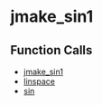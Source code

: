 # jmake_sin1

## Function Calls
- [jmake_sin1](CSD/kCSD/ica/kCsd1D_ICA/STICA_UTIL/jmake_sin1.md)
- [linspace](CSD/kCSD/ica/kCsd1D_ICA/STICA_UTIL/linspace.md)
- [sin](CSD/kCSD/ica/kCsd1D_ICA/STICA_UTIL/sin.md)
